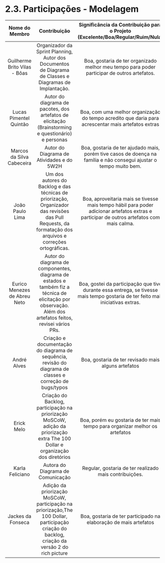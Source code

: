 # 2.3. Participações - Modelagem

|        Nome do Membro        |                                                                       Contribuição                                                                        |                              Significância da Contribuição para o Projeto (Excelente/Boa/Regular/Ruim/Nula)                               |
| :--------------------------: | :-------------------------------------------------------------------------------------------------------------------------------------------------------: | :---------------------------------------------------------------------------------------------------------------------------------------: |
| Guilherme Brito Vilas - Bôas |                          Organizador da Sprint Planning, Autor dos Documentos de Diagrama de Classes e Diagramas de Implantação.                          |                        Boa, gostaria de ter organizado melhor meu tempo para poder participar de outros artefatos.                        |
|    Lucas Pimentel Quintão    |                            Autor do diagrama de pacotes, dos artefatos de elicitação (Brainstorming e questionário) e personas                            |                    Boa, com uma melhor organização do tempo acredito que daria para acrescentar mais artefatos extras                     |
|  Marcos da Silva Cabeceira   |                                                         Autor do Diagrama de Atividades e do 5W2H                                                         |            Boa, gostaria de ter ajudado mais, porém tive casos de doença na família e não consegui ajustar o tempo muito bem.             |
|       João Paulo Lima        | Um dos autores do Backlog e das técnicas de priorização, Organizador das revisões das Pull Requests, da formatação dos arquivos e correções ortográficas. | Boa, aproveitaria mais se tivesse mais tempo hábil para poder adicionar artefatos extras e participar de outros artefatos com mais calma. |
| Eurico Menezes de Abreu Neto | Autor do diagrama de componentes, diagrama de estados e também fiz a técnica de elicitação por observação. Além dos artefatos feitos, revisei vários PRs. |      Boa, gostei da participação que tive durante essa entrega, se tivesse mais tempo gostaria de ter feito mais iniciativas extras.      |
|         André Alves          |                         Criação e documentação do diagrama de sequência, revisão do diagrama de classes e correção de bugs/typos                          |                                            Boa, gostaria de ter revisado mais alguns artefatos                                            |
|          Erick Melo          |              Criação do Backlog, participação na priorização MoSCoW, adição da priorização extra The 100 Dollar e organização dos diretórios              |                                Boa, porém eu gostaria de ter mais tempo para organizar melhor os artefatos                                |
|       Karla Feliciano        |                                                             Autora do Diagrama de Comunicação                                                             |                                          Regular, gostaria de ter realizado mais contribuições.                                           |
|      Jackes da Fonseca       |      Adição da priorização MoSCoW, participação na priorização,The 100 Dollar, participação criação do backlog, criação da versão 2 do rich picture       |                                     Boa, gostaria de ter participado na elaboração de mais artefatos                                      |
